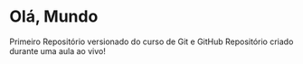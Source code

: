 # Olá, Mundo
 Primeiro Repositório versionado do curso de Git e GitHub
 Repositório criado durante uma aula ao vivo!
